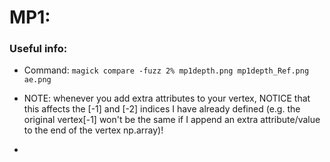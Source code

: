 # MP1:

### Useful info:

- Command: `magick compare -fuzz 2% mp1depth.png mp1depth_Ref.png ae.png`

- NOTE: whenever you add extra attributes to your vertex, NOTICE that this affects the [-1] and [-2] indices I have already defined (e.g. the original vertex[-1] won't be the same if I append an extra attribute/value to the end of the vertex np.array)!

-